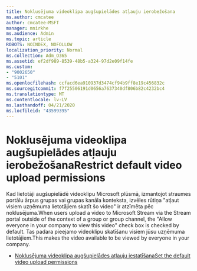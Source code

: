 ```yaml
---
title: Noklusējuma videoklipa augšupielādes atļauju ierobežošana
ms.author: cmcatee
author: cmcatee-MSFT
manager: mnirkhe
ms.audience: Admin
ms.topic: article
ROBOTS: NOINDEX, NOFOLLOW
localization_priority: Normal
ms.collection: Adm_O365
ms.assetid: ef2df989-8539-48b5-a324-97d2e09f14fe
ms.custom:
- "9002650"
- "5101"
ms.openlocfilehash: ccfacd6ea910937d3474cf94b9ff8e19c456832c
ms.sourcegitcommit: f7f25506191d0656a7637340df806b82c4232bc4
ms.translationtype: MT
ms.contentlocale: lv-LV
ms.lasthandoff: 04/21/2020
ms.locfileid: "43599395"
---
```

# <a name="restrict-default-video-upload-permissions"></a><span data-ttu-id="9e4cb-102">Noklusējuma videoklipa augšupielādes atļauju ierobežošana</span><span class="sxs-lookup"><span data-stu-id="9e4cb-102">Restrict default video upload permissions</span></span>

<span data-ttu-id="9e4cb-103">Kad lietotāji augšupielādē videoklipu Microsoft plūsmā, izmantojot straumes portālu ārpus grupas vai grupas kanāla konteksta, izvēles rūtiņa "atļaut visiem uzņēmuma lietotājiem skatīt šo video" ir atzīmēta pēc noklusējuma.</span><span class="sxs-lookup"><span data-stu-id="9e4cb-103">When users upload a video to Microsoft Stream via the Stream portal outside of the context of a group or group channel, the "Allow everyone in your company to view this video" check box is checked by default.</span></span> <span data-ttu-id="9e4cb-104">Tas padara pieejamo videoklipu skatīšanu visiem jūsu uzņēmuma lietotājiem.</span><span class="sxs-lookup"><span data-stu-id="9e4cb-104">This makes the video available to be viewed by everyone in your company.</span></span>

- [<span data-ttu-id="9e4cb-105">Noklusējuma videoklipa augšupielādes atļauju iestatīšana</span><span class="sxs-lookup"><span data-stu-id="9e4cb-105">Set the default video upload permissions</span></span>](https://docs.microsoft.com/stream/default-video-permissions)

